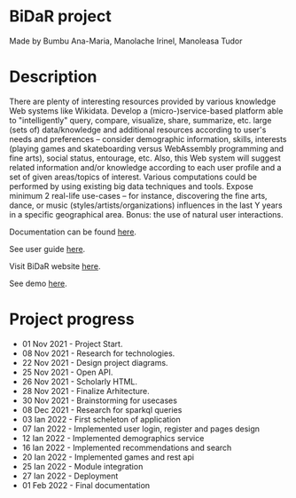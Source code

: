 # BiDaR project 
Made by Bumbu Ana-Maria, Manolache Irinel, Manoleasa Tudor

# Description
There are plenty of interesting resources provided by various knowledge Web systems like Wikidata. Develop a (micro-)service-based platform able to "intelligently" query, compare, visualize, share, summarize, etc. large (sets of) data/knowledge and additional resources according to user's needs and preferences – consider demographic information, skills, interests (playing games and skateboarding versus WebAssembly programming and fine arts), social status, entourage, etc. 
Also, this Web system will suggest related information and/or knowledge according to each user profile and a set of given areas/topics of interest. Various computations could be performed by using existing big data techniques and tools. Expose minimum 2 real-life use-cases – for instance, discovering the fine arts, dance, or music (styles/artists/organizations) influences in the last Y years in a specific geographical area. Bonus: the use of natural user interactions.

Documentation can be found [here](https://wad-project-amm-mt-im.github.io/BiDaR/).

See user guide [here](https://github.com/wad-project-amm-mt-im/BiDaR/blob/main/docs/UserGuide/UserGuide.html).

Visit BiDaR website [here](http://bidar-env.eba-9ppmprqt.eu-west-1.elasticbeanstalk.com/).

See demo [here](https://youtu.be/X42Dmcs88YM).

# Project progress
- 01 Nov 2021 - Project Start.
- 08 Nov 2021 - Research for technologies.
- 22 Nov 2021 - Design project diagrams.
- 25 Nov 2021 - Open API.
- 26 Nov 2021 - Scholarly HTML.
- 28 Nov 2021 - Finalize Arhitecture.
- 30 Nov 2021 - Brainstorming for usecases
- 08 Dec 2021 - Research for sparkql queries
- 03 Ian 2022 - First scheleton of application
- 07 Ian 2022 - Implemented user login, register and pages design
- 12 Ian 2022 - Implemented demographics service
- 16 Ian 2022 - Implemented recommendations and search
- 20 Ian 2022 - Implemented games and rest api
- 25 Ian 2022 - Module integration
- 27 Ian 2022 - Deployment
- 01 Feb 2022 - Final documentation

